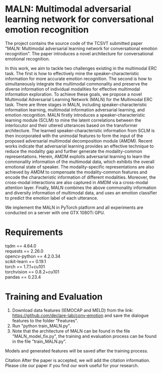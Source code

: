 # MALN: Multimodal adversarial learning network for conversational emotion recognition

The project contains the source code of the TCSVT submitted paper "MALN: Multimodal adversarial learning network for conversational emotion recognition". The paper introduces a novel architecture for conversational emotional recognition. 

In this work, we aim to tackle two challenges existing in the multimodal ERC task. The first is how to effectively mine the speaker-characteristic information for more accurate emotion recognition. The second is how to simultaneously integrate the multimodal commonality and preserve the diverse information of individual modalities for effective multimodal information exploration. To achieve these goals, we propose a novel Multimodal Adversarial Learning Network (MALN) for the Multimodal ERC task. There are three stages in MALN, including speaker-characteristic information learning, multimodal information adversarial learning, and emotion recognition. MALN firstly introduces a speaker-characteristic learning module (SCLM) to mine the latent correlations between the interlocutor and their uttered utterances based on the transformer architecture. The learned speaker-characteristic information from SCLM is then incorporated with the unimodal features to form the input of the proposed adversarial multimodal decomposition module (AMDM). Recent works indicate that adversarial learning provides an effective technique to reduce the modality gap and further generate the modality-common representations. Herein, AMDM exploits adversarial learning to learn the commonality information of the multimodal data, which exhibits the overall emotional state of speaker. The modality-specific representations are also achieved by AMDM to compensate the modality-common features and encode the characteristic information of different modalities. Moreover, the cross-modal interactions are also captured in AMDM via a cross-modal attention layer. Finally, MALN combines the above commonality information and diversity information of multimodal data, and uses an emotion classifier to predict the emotion label of each utterance.




We implement the MALN in PyTorch platform and all experiments are conducted on a server with one GTX 1080Ti GPU.

# Requirements
tqdm == 4.64.0 \
requests == 2.26.0 \
opencv-python == 4.2.0.34 \
scikit-learn == 0.19.1 \
torch == 1.7.1+cu101 \
torchvision == 0.8.2+cu101 \
pandas == 0.23.4

# Training and Evaluation
1. Download data features (IEMOCAP and MELD) from the link: https://github.com/declare-lab/conv-emotion and save the dialogue features to the folder "Features".
2. Run "python train_MALN.py".
3. Note that the architecture of MALN can be found in the file "MALN_model_fix.py", the training and evaluation process can be found in the file "train_MALN.py".

Models and generated features will be saved after the training process.

Citation
After the paper is accepted, we will add the citation information. Please cite our paper if you find our work useful for your research.
